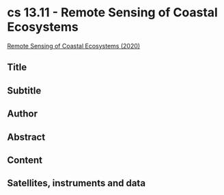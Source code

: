 
# cs 13.11 - Remote Sensing of Coastal Ecosystems

[Remote Sensing of Coastal Ecosystems (2020)](https://appliedsciences.nasa.gov/join-mission/training/english/arset-remote-sensing-coastal-ecosystems)


## Title

## Subtitle

## Author

## Abstract

## Content

## Satellites, instruments and data

